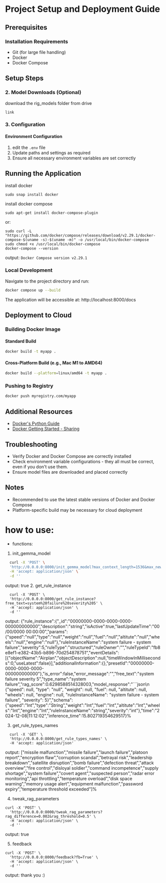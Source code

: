 
# Project Setup and Deployment Guide

## Prerequisites

### Installation Requirements
- Git (for large file handling)
- Docker
- Docker Compose

## Setup Steps


### 2. Model Downloads (Optional)

download the rig_models folder from drive 
```angular2html
link
```

### 3. Configuration

#### Environment Configuration
1. edit the `.env` file
2. Update paths and settings as required
3. Ensure all necessary environment variables are set correctly


## Running the Application

install docker
```
sudo snap install docker  
```

install docker compose
```
sudo apt-get install docker-compose-plugin
```
or:
```angular2html
sudo curl -L "https://github.com/docker/compose/releases/download/v2.29.1/docker-compose-$(uname -s)-$(uname -m)" -o /usr/local/bin/docker-compose
sudo chmod +x /usr/local/bin/docker-compose
docker-compose --version
```
output: ```Docker Compose version v2.29.1```
### Local Development
Navigate to the project directory and run:
```bash
docker compose up --build
```

The application will be accessible at: http://localhost:8000/docs

## Deployment to Cloud

### Building Docker Image

#### Standard Build
```bash
docker build -t myapp .
```

#### Cross-Platform Build (e.g., Mac M1 to AMD64)


```bash
docker build --platform=linux/amd64 -t myapp .
```

### Pushing to Registry
```bash
docker push myregistry.com/myapp
```

## Additional Resources
- [Docker's Python Guide](https://docs.docker.com/language/python/)
- [Docker Getting Started - Sharing](https://docs.docker.com/go/get-started-sharing/)

## Troubleshooting
- Verify Docker and Docker Compose are correctly installed
- Check environment variable configurations - they all must be correct, even if you don't use them.
- Ensure model files are downloaded and placed correctly

## Notes
- Recommended to use the latest stable versions of Docker and Docker Compose
- Platform-specific build may be necessary for cloud deployment


# how to use:
- functions:
1. init_gemma_model
```bash
  curl -X 'POST' \
  'http://0.0.0.0:8000/init_gemma_model?max_context_length=1536&max_new_tokens=512&n_threads=8' \
  -H 'accept: application/json' \
  -d ''
```
output:
true
2. get_rule_instance
```
  curl -X 'POST' \
  'http://0.0.0.0:8000/get_rule_instance?free_text=system%20failure%20severity%205' \
  -H 'accept: application/json' \
  -d ''
```
output:
{"rule_instance":{"_id":"00000000-0000-0000-0000-000000000000","description":"string","isActive":true,"lastUpdateTime":"00/00/0000 00:00:00","params":{"speed":"null","type":"null","weight":"null","fuel":"null","altitute":"null","wheels":"null","engine":"null"},"ruleInstanceName":"system failure - system failure","severity":5,"ruleType":"structured","ruleOwner":"","ruleTypeId":"fb8e8ef1-e382-43b5-b896-70d254878751","eventDetails":[{"objectName":"Airplan","objectDescription":null,"timeWindowInMilliseconds":0,"useLatest":false}],"additionalInformation":{},"presetId":"00000000-0000-0000-0000-000000000000"},"is_error":false,"error_message":"","free_text":"system failure severity 5","type_name":"system failure","rag_score":0.6298588514328003,"model_response":"```json\n    {\"speed\": null, \"type\": \"null\", \"weight\": null, \"fuel\": null, \"altitute\": null, \"wheels\": null, \"engine\": null, \"ruleInstanceName\": \"system failure - system failure\", \"severity\": 5}","schema":{"speed":"Int","type":"String","weight":"Int","fuel":"Int","altitute":"Int","wheels":"Int","engine":"Int","ruleInstanceName":"string","severity":"int"},"time":"2024-12-08|11:12:02","inference_time":15.802719354629517}%

3. get_rule_types_names
```angular2html
  curl -X 'GET' \
  'http://0.0.0.0:8000/get_rule_types_names' \
  -H 'accept: application/json'
```
output:
["missile malfunction","missile failure","launch failure","platoon report","encryption flaw","corruption scandal","betrayal risk","leadership breakdown","satellite disruption","bomb failure","defection threat","attack overview","fire control","disloyal soldier","command incompetence","supply shortage","system failure","covert agent","suspected person","radar error monitoring","api throttling","temperature overload","disk space warning","memory usage alert","equipment malfunction","password expiry","temperature threshold exceeded"]%

4. tweak_rag_parameters
```angular2html
curl -X 'POST' \
  'http://0.0.0.0:8000/tweak_rag_parameters?rag_difference=0.002&rag_threshold=0.5' \
  -H 'accept: application/json' \
  -d ''
```
output:
true

5. feedback
```
curl -X 'POST' \
  'http://0.0.0.0:8000/feedback?fb=True' \
  -H 'accept: application/json' \
  -d ''
```
output:
thank you :)